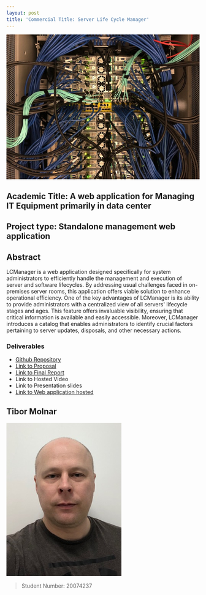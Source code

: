 ```yaml
---
layout: post
title: 'Commercial Title: Server Life Cycle Manager'
---
```


![](/assets/img/server1.jpeg)



## Academic Title: A web application for Managing IT Equipment primarily in data center


## Project type: Standalone management web application


## Abstract
LCManager is a web application designed specifically for system administrators to efficiently handle the management and execution of server and software lifecycles. By addressing usual challenges faced in on-premises server rooms, this application offers viable solution to enhance operational efficiency. One of the key advantages of LCManager is its ability to provide administrators with a centralized view of all servers' lifecycle stages and ages. This feature offers invaluable visibility, ensuring that critical information is available and easily accessible. Moreover, LCManager introduces a catalog that enables administrators to identify crucial factors pertaining to server updates, disposals, and other necessary actions.


### Deliverables
* [Github Repository](https://github.com/csibman27/LCManagerV3)
* [Link to Proposal](https://docs.google.com/document/d/1bgDe8jQAO7s6_aowm_xHE41zpCl0EDy7/edit?usp=sharing&ouid=115669550951731795424&rtpof=true&sd=true)
* [Link to Final Report](https://drive.google.com/file/d/1zYeikzXRM3QF4BC5gPeq4MRNmibw446G/view?usp=sharing)
* Link to Hosted Video
* Link to Presentation slides
* [Link to Web application hosted](https://lcmanager.waltoninstitute.ie/)


## Tibor Molnar
![](/assets/img/tmolnar2_pic.png)

>  Student Number: 20074237

